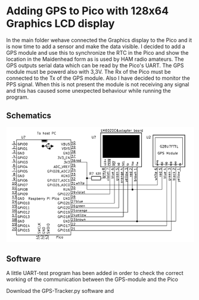 # Adding GPS to Pico with 128x64 Graphics LCD display
In the main folder wehave connected the Graphics display to the Pico and it is now time to add a sensor and make the data visible.
I decided to add a GPS module and use this to synchronize the RTC in the Pico and show the location in the Maidenhead form as is used by HAM radio amateurs.
The GPS outputs serial data which can be read by the Pico's UART. The GPS module must be powerd also with 3,3V. The Rx of the Pico must be connected to the Tx of the GPS module.
Also I have decided to monitor the PPS signal. When this is not present the module is not receiving any signal and this has caused some unexpected behaviour while running the program.
## Schematics
![This is the schematics](/picture/GPS-Tracker.png)
## Software
A little UART-test program has been added in order to check the correct working of the communication between the GPS-module and the Pico

Download the GPS-Tracker.py software and 
